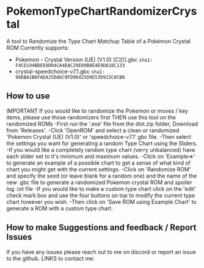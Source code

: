 # PokemonTypeChartRandomizerCrystal
A tool to Randomize the Type Chart Matchup Table of a Pokémon Crystal ROM
Currently supports:
- Pokemon - Crystal Version (UE) (V1.0) [C][!].gbc `sha1: F4CD194BDEE0D04CA4EAC29E09B8E4E9D818C133`
- crystal-speedchoice-v7.1.gbc `sha1: 986BA1B6FAD425DA6C0FD96425D9E53D915C0CB0`

## How to use

IMPORTANT If you would like to randomize the Pokemon or moves / key items, please use those randomizers first THEN use this tool on the randomized ROMs
-First run the '.exe' file from the dist.zip folder, Download from 'Releases'.
-Click 'OpenROM' and select a clean or randomized 'Pokemon Crystal (UE) (V1.0)' or 'speedchoice-v7.1' gbc file.
-Then select the settings you want for generating a random Type Chart using the Sliders.
-If you would like a completely random type chart (verry unbalanced) have each slider set to it's minimum and maximum values.
-Click on 'Example=>' to generate an example of a possible chart to get a sense of what kind of chart you might get with the current settings.
-Click on 'Randomize ROM' and specify the seed (or leave blank for a random one) and the name of the new .gbc file to generate a randomized Pokemon crystal ROM and spoiler log .txt file
-If you would like to make a custom type chart click on the 'edit' check mark box and use the four buttons on top to modify the current type chart however you wish.
-Then click on 'Save ROM using Example Chart' to generate a ROM with a custom type chart.

## How to make Suggestions and feedback / Report Issues
If you have any issues please reach out to me on discord or report an issue to the github.
LINKS to contact me: 
